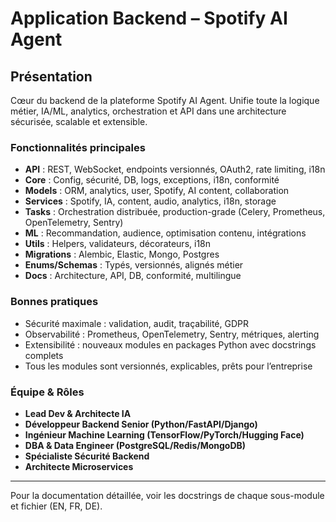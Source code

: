 # Application Backend – Spotify AI Agent

## Présentation
Cœur du backend de la plateforme Spotify AI Agent. Unifie toute la logique métier, IA/ML, analytics, orchestration et API dans une architecture sécurisée, scalable et extensible.

### Fonctionnalités principales
- **API** : REST, WebSocket, endpoints versionnés, OAuth2, rate limiting, i18n
- **Core** : Config, sécurité, DB, logs, exceptions, i18n, conformité
- **Models** : ORM, analytics, user, Spotify, AI content, collaboration
- **Services** : Spotify, IA, content, audio, analytics, i18n, storage
- **Tasks** : Orchestration distribuée, production-grade (Celery, Prometheus, OpenTelemetry, Sentry)
- **ML** : Recommandation, audience, optimisation contenu, intégrations
- **Utils** : Helpers, validateurs, décorateurs, i18n
- **Migrations** : Alembic, Elastic, Mongo, Postgres
- **Enums/Schemas** : Typés, versionnés, alignés métier
- **Docs** : Architecture, API, DB, conformité, multilingue

### Bonnes pratiques
- Sécurité maximale : validation, audit, traçabilité, GDPR
- Observabilité : Prometheus, OpenTelemetry, Sentry, métriques, alerting
- Extensibilité : nouveaux modules en packages Python avec docstrings complets
- Tous les modules sont versionnés, explicables, prêts pour l’entreprise

### Équipe & Rôles
- **Lead Dev & Architecte IA** 
- **Développeur Backend Senior (Python/FastAPI/Django)** 
- **Ingénieur Machine Learning (TensorFlow/PyTorch/Hugging Face)** 
- **DBA & Data Engineer (PostgreSQL/Redis/MongoDB)** 
- **Spécialiste Sécurité Backend** 
- **Architecte Microservices** 

---
Pour la documentation détaillée, voir les docstrings de chaque sous-module et fichier (EN, FR, DE).

